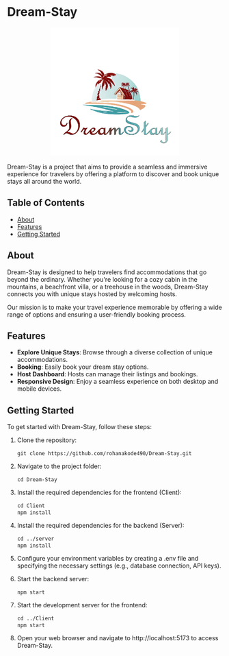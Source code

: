 # Dream-Stay
<div align="center">
    <img src="./client/src/assets/logo-nobackground.png" alt="Dream-Stay-Logo" width="300" height="300" />
</div>

Dream-Stay is a project that aims to provide a seamless and immersive experience for travelers by offering a platform to discover and book unique stays all around the world.


## Table of Contents

- [About](#about)
- [Features](#features)
- [Getting Started](#getting-started)

## About

Dream-Stay is designed to help travelers find accommodations that go beyond the ordinary. Whether you're looking for a cozy cabin in the mountains, a beachfront villa, or a treehouse in the woods, Dream-Stay connects you with unique stays hosted by welcoming hosts.

Our mission is to make your travel experience memorable by offering a wide range of options and ensuring a user-friendly booking process.

## Features

- **Explore Unique Stays**: Browse through a diverse collection of unique accommodations.
- **Booking**: Easily book your dream stay options.
- **Host Dashboard**: Hosts can manage their listings and bookings.
- **Responsive Design**: Enjoy a seamless experience on both desktop and mobile devices.

## Getting Started

To get started with Dream-Stay, follow these steps:

1. Clone the repository:

   ```shell
   git clone https://github.com/rohanakode490/Dream-Stay.git

2. Navigate to the project folder:

    ```shell
    cd Dream-Stay

3. Install the required dependencies for the frontend (Client):
    ```shell
    cd Client
    npm install

4. Install the required dependencies for the backend (Server):
    ```shell
    cd ../server
    npm install

5. Configure your environment variables by creating a .env file and specifying the necessary settings (e.g., database connection, API keys).

6. Start the backend server:
    ```shell
    npm start

7. Start the development server for the frontend: 
    ```shell
    cd ../Client
    npm start

8. Open your web browser and navigate to http://localhost:5173 to access Dream-Stay.